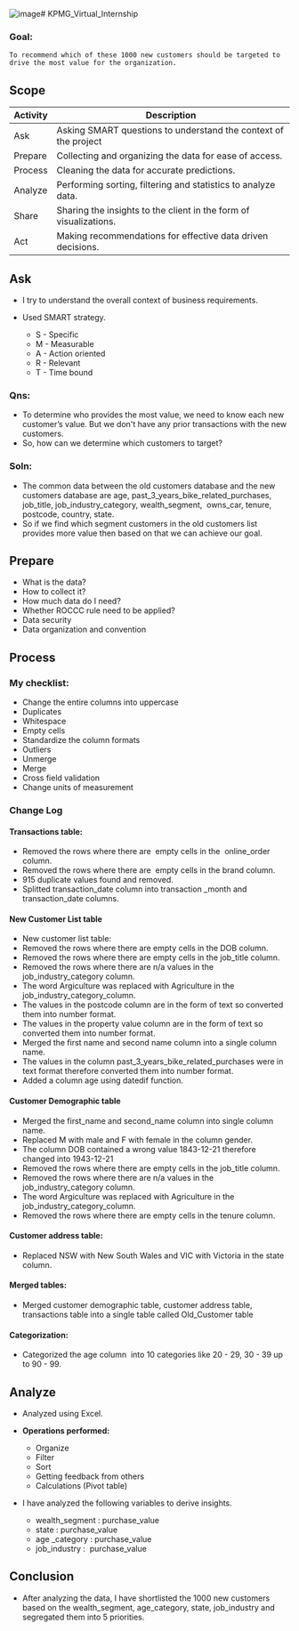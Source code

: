 ![image](https://github.com/s-ajaykumar/KPMG_Virtual_Internship/assets/137597993/6eb9118e-4bce-42a0-b35e-7bc5536e47e3)# KPMG_Virtual_Internship
### Goal:
	To recommend which of these 1000 new customers should be targeted to drive the most value for the organization.
## Scope
| **Activity** | **Description** |
| -------- | ----------- |
| Ask	   | Asking SMART questions to understand the context of the project |
| Prepare  | Collecting and organizing the data for ease of access. |
| Process  | Cleaning the data for accurate predictions. |
| Analyze  | Performing sorting, filtering and statistics to analyze data. |
| Share    | Sharing the insights to the client in the form of visualizations. |
| Act      | Making recommendations for effective data driven decisions. |

## Ask

- I try to understand the overall context of business requirements.
- Used SMART strategy.

	- S - Specific
	- M - Measurable
	- A - Action oriented
	- R - Relevant
	- T - Time bound

### Qns:

- To determine who provides the most value, we need to know each new customer’s value.
 But we don't have any prior transactions with the new customers.
- So, how can we determine which customers to target?
### Soln:
- The common data between the old customers database and the new customers database are age, past_3_years_bike_related_purchases, job_title, job_industry_category, wealth_segment,  owns_car, tenure, postcode, country, state.
- So if we find which segment customers in the old customers list provides more value then based on that we can achieve our goal.

## Prepare
- What is the data?
- How to collect it?
- How much data do I need?
- Whether ROCCC rule need to be applied?
- Data security
- Data organization and convention

## Process

### My checklist:

- Change the entire columns into uppercase
- Duplicates
- Whitespace
- Empty cells
- Standardize the column formats
- Outliers
- Unmerge
- Merge
- Cross field validation
- Change units of measurement

### Change Log
#### Transactions table:

- Removed the rows where there are  empty cells in the  online_order column.
- Removed the rows where there are  empty cells in the brand column.
- 915 duplicate values found and removed.
- Splitted transaction_date column into transaction _month and transaction_date columns.

#### New Customer List table
- New customer list table:
- Removed the rows where there are empty cells in the DOB column.
- Removed the rows where there are empty cells in the job_title column.
- Removed the rows where there are n/a values in the job_industry_category column.
- The word Argiculture was replaced with Agriculture in the job_industry_category_column.
- The values in the postcode column are in the form of text so converted them into number format.
- The values in the property value column are in the form of text so converted them into number format.
- Merged the first name and second name column into a single column name.
- The values in the column past_3_years_bike_related_purchases were in text format therefore converted them into number format.
- Added a column age using datedif function.

#### Customer Demographic table
- Merged the first_name and second_name column into single column name.
- Replaced M with male and F with female in the column gender.
- The column DOB contained a wrong value 1843-12-21 therefore changed into 1943-12-21
- Removed the rows where there are empty cells in the job_title column.
- Removed the rows where there are n/a values in the job_industry_category column.
- The word Argiculture was replaced with Agriculture in the job_industry_category_column.
- Removed the rows where there are empty cells in the tenure column.

#### Customer address table:
- Replaced NSW with New South Wales and VIC with Victoria in the state column.

#### Merged tables:
- Merged customer demographic table, customer address table, transactions table into a single table called Old_Customer table

#### Categorization:
- Categorized the age column  into 10 categories like 20 - 29, 30 - 39 up to 90 - 99.

## Analyze
- Analyzed using Excel.
- **Operations performed:**
  - Organize
  - Filter
  - Sort
  - Getting feedback from others
  - Calculations (Pivot table)

- I have analyzed the following variables to derive insights.

  - wealth_segment : purchase_value
  - state : purchase_value
  - age _category : purchase_value
  - job_industry :  purchase_value

## Conclusion
- After analyzing the data, I have shortlisted the 1000 new customers based on the wealth_segment, age_category, state, job_industry and segregated them into 5 priorities.





















